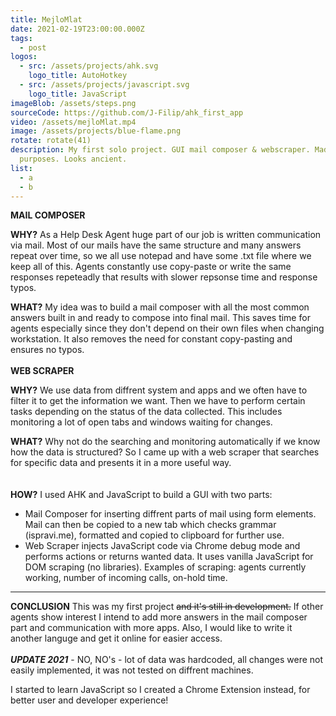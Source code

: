 ```yaml
---
title: MejloMlat
date: 2021-02-19T23:00:00.000Z
tags:
  - post
logos:
  - src: /assets/projects/ahk.svg
    logo_title: AutoHotkey
  - src: /assets/projects/javascript.svg
    logo_title: JavaScript
imageBlob: /assets/steps.png
sourceCode: https://github.com/J-Filip/ahk_first_app
video: /assets/mejloMlat.mp4
image: /assets/projects/blue-flame.png
rotate: rotate(41)
description: My first solo project. GUI mail composer & webscraper. Made for job
  purposes. Looks ancient.
list:
  - a
  - b
---
```

__MAIL COMPOSER__

__WHY?__
As a Help Desk Agent huge part of our job is written communication via mail. Most of our mails have the same structure and many answers repeat over time, so we all use notepad and have some .txt file where we keep all of this. Agents constantly use copy-paste or write the same responses repeteadly that results with slower repsonse time and response typos. 

__WHAT?__
My idea was to build a mail composer with all the most common answers built in and ready to compose into final mail. This saves time for agents especially since they don't depend on their own files when changing workstation. It also removes the need for constant copy-pasting and ensures no typos.
\
\
__WEB SCRAPER__

__WHY?__
We use data from diffrent system and apps and we often have to filter it to get the information we want. Then we have to perform certain tasks depending on the status of the data collected. This includes monitoring a lot of open tabs and windows waiting for changes.

__WHAT?__
Why not do the searching and monitoring automatically if we know how the data is structured? So I came up with a web scraper that searches for specific data and presents it in a more useful way.  
\
\
__HOW?__
I used AHK and JavaScript to build a GUI with two parts:
- Mail Composer for inserting diffrent parts of mail using form elements. Mail can then be copied to a new tab which checks grammar (ispravi.me), formatted and copied to clipboard for further use.
- Web Scraper injects JavaScript code via Chrome debug mode and performs actions or returns wanted data. It uses vanilla JavaScript for DOM scraping (no libraries). 
Examples of scraping: agents currently working, number of incoming calls, on-hold time.

---
__CONCLUSION__
This was my first project ~~and it's still in development.~~ If other agents show interest I intend to add more answers in the mail composer part and communication with more apps. Also, I would like to write it another languge and get it online for easier access.
\
\
**_UPDATE 2021_** - NO, NO's - lot of data was hardcoded, all changes were not easily implemented, it was not tested on diffrent machines.

I started to learn JavaScript so I created a Chrome Extension instead, for better user and developer experience!